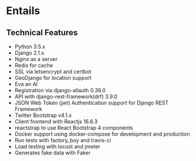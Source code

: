 # Entails

## Technical Features
* Python 3.5.x
* Django 2.1.x
* Nginx as a server
* Redis for cache
* SSL via letsencrypt and certbot
* GeoDjango for location support
* Eva an AI
* Registration via django-allauth 0.38.0
* API with django-rest-framework(drf) 3.9.0
* JSON Web Token (jwt) Authentication support for Django REST Framework
* Twitter Bootstrap v4.1.x
* Client frontend with Reactjs 16.6.3
* reactstrap to use React Bootstrap 4 components 
* Docker support using docker-compose for development and production
* Run tests with factory_boy and travis-ci
* Load testing with locust and jmeter
* Generates fake data with Faker 